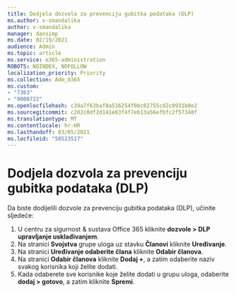 ```yaml
---
title: Dodjela dozvola za prevenciju gubitka podataka (DLP)
ms.author: v-smandalika
author: v-smandalika
manager: dansimp
ms.date: 02/19/2021
audience: Admin
ms.topic: article
ms.service: o365-administration
ROBOTS: NOINDEX, NOFOLLOW
localization_priority: Priority
ms.collection: Adm_O365
ms.custom:
- "7363"
- "9000722"
ms.openlocfilehash: c39a7f63baf8a516254f0bc02755cd2c0931b0e2
ms.sourcegitcommit: c202c0df2d141e63f4f7eb13a56efbfc2f57348f
ms.translationtype: MT
ms.contentlocale: hr-HR
ms.lasthandoff: 03/05/2021
ms.locfileid: "50523517"
---
```

# <a name="assign-data-loss-prevention-dlp-permissions"></a>Dodjela dozvola za prevenciju gubitka podataka (DLP)

Da biste dodijelili dozvole za prevenciju gubitka podataka (DLP), učinite sljedeće:

1. U centru za sigurnost & sustava Office 365 kliknite **dozvole > DLP upravljanje usklađivanjem**.
2. Na stranici **Svojstva** grupe uloga uz stavku **Članovi** kliknite **Uređivanje**.
3. Na stranici **Uređivanje odaberite člana** kliknite **Odabir članova**.
4. Na stranici **Odabir članova** kliknite **Dodaj +**, a zatim odaberite naziv svakog korisnika koji želite dodati.
5. Kada odaberete sve korisnike koje želite dodati u grupu uloga, odaberite **dodaj > gotovo**, a zatim kliknite **Spremi**.
